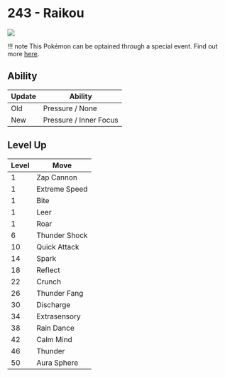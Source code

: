 # 243 - Raikou
![][243]

!!! note
    This Pokémon can be optained through a special event. Find out more [here](../../special_events/#raikou).

## Ability

Update | Ability
---    | ---
Old    | Pressure / None
New    | Pressure / Inner Focus

## Level Up

Level | Move
---   | ---
  1   | Zap Cannon
  1   | Extreme Speed
  1   | Bite
  1   | Leer
  1   | Roar
  6   | Thunder Shock
 10   | Quick Attack
 14   | Spark
 18   | Reflect
 22   | Crunch
 26   | Thunder Fang
 30   | Discharge
 34   | Extrasensory
 38   | Rain Dance
 42   | Calm Mind
 46   | Thunder
 50   | Aura Sphere



[243]: ../img/pokemon/243.png

